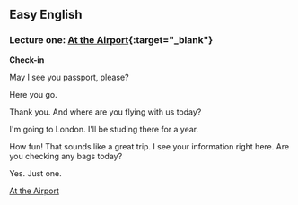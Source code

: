 ## Easy English

### Lecture one: [At the Airport](https://www.bilibili.com/video/BV1X54y1p7Dd/?spm_id_from=333.337.search-card.all.click&vd_source=ee2b56875993115cf0f9e989aed69f19){:target="_blank"}



**Check-in**

May I see you passport, please?

Here you go.

Thank you. And where are you flying with us today?

I'm going to London. I'll be studing there for a year.

How fun! That sounds like a great trip. I see your information right here. Are you checking any bags today?

Yes. Just one.

[At the Airport](https://www.bilibili.com/video/BV1X54y1p7Dd/?spm_id_from=333.337.search-card.all.click&vd_source=ee2b56875993115cf0f9e989aed69f19)